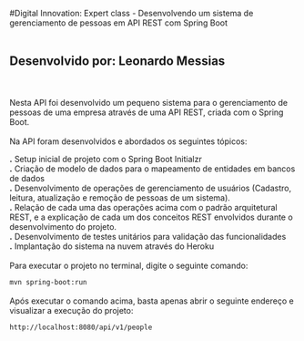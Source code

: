 #Digital Innovation: Expert class - Desenvolvendo um sistema de gerenciamento de pessoas em API REST com Spring Boot
<br><br>
## Desenvolvido por: Leonardo Messias
<br>
<br>
Nesta API foi desenvolvido um pequeno sistema para o 
gerenciamento de pessoas de uma empresa através de uma API REST, criada com o Spring Boot.
<br>
<br>
Na API foram desenvolvidos e abordados os seguintes tópicos:

**.** Setup inicial de projeto com o Spring Boot Initialzr
<br>
**.** Criação de modelo de dados para o mapeamento de entidades em bancos de dados
<br>
**.** Desenvolvimento de operações de gerenciamento de usuários (Cadastro, leitura, atualização e remoção de pessoas de um sistema).
<br>
**.** Relação de cada uma das operações acima com o padrão arquitetural REST, e a explicação de cada um dos conceitos REST envolvidos durante o desenvolvimento do projeto.
<br>
**.** Desenvolvimento de testes unitários para validação das funcionalidades
<br>
**.** Implantação do sistema na nuvem através do Heroku
 <br><br>
Para executar o projeto no terminal, digite o seguinte comando:

`mvn spring-boot:run`
<br><br>
Após executar o comando acima, basta apenas abrir o seguinte endereço e visualizar a execução do projeto:

`http://localhost:8080/api/v1/people`